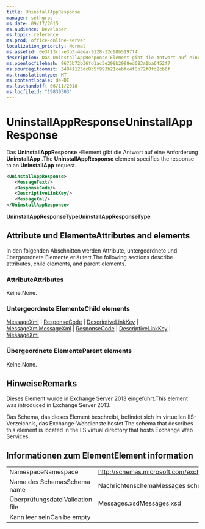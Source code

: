 ```yaml
---
title: UninstallAppResponse
manager: sethgros
ms.date: 09/17/2015
ms.audience: Developer
ms.topic: reference
ms.prod: office-online-server
localization_priority: Normal
ms.assetid: 0e3f13cc-e3b3-4eea-9128-12c98b5197f4
description: Das UninstallAppResponse-Element gibt die Antwort auf eine Anforderung UninstallApp.
ms.openlocfilehash: 9675b72b36fd1ac5e298b2998ed683a1ba6452f7
ms.sourcegitcommit: 34041125dc8c5f993b21cebfc4f8b72f0fd2cb6f
ms.translationtype: MT
ms.contentlocale: de-DE
ms.lasthandoff: 06/11/2018
ms.locfileid: "19839303"
---
```

# <a name="uninstallappresponse"></a><span data-ttu-id="5cac5-103">UninstallAppResponse</span><span class="sxs-lookup"><span data-stu-id="5cac5-103">UninstallAppResponse</span></span>

<span data-ttu-id="5cac5-104">Das **UninstallAppResponse** -Element gibt die Antwort auf eine Anforderung **UninstallApp** .</span><span class="sxs-lookup"><span data-stu-id="5cac5-104">The **UninstallAppResponse** element specifies the response to an **UninstallApp** request.</span></span> 
  
```XML
<UninstallAppResponse>
   <MessageText/>
   <ResponseCode/>
   <DescriptiveLinkKey/>
   <MessageXml/>
</UninstallAppResponse>
```

 <span data-ttu-id="5cac5-105">**UninstallAppResponseType**</span><span class="sxs-lookup"><span data-stu-id="5cac5-105">**UninstallAppResponseType**</span></span>
## <a name="attributes-and-elements"></a><span data-ttu-id="5cac5-106">Attribute und Elemente</span><span class="sxs-lookup"><span data-stu-id="5cac5-106">Attributes and elements</span></span>

<span data-ttu-id="5cac5-107">In den folgenden Abschnitten werden Attribute, untergeordnete und übergeordnete Elemente erläutert.</span><span class="sxs-lookup"><span data-stu-id="5cac5-107">The following sections describe attributes, child elements, and parent elements.</span></span>
  
### <a name="attributes"></a><span data-ttu-id="5cac5-108">Attribute</span><span class="sxs-lookup"><span data-stu-id="5cac5-108">Attributes</span></span>

<span data-ttu-id="5cac5-109">Keine.</span><span class="sxs-lookup"><span data-stu-id="5cac5-109">None.</span></span>
  
### <a name="child-elements"></a><span data-ttu-id="5cac5-110">Untergeordnete Elemente</span><span class="sxs-lookup"><span data-stu-id="5cac5-110">Child elements</span></span>

<span data-ttu-id="5cac5-111">[MessageXml](messagexml.md) | [ResponseCode](responsecode.md) | [DescriptiveLinkKey](descriptivelinkkey.md) | [MessageXml](messagexml.md)</span><span class="sxs-lookup"><span data-stu-id="5cac5-111">[MessageXml](messagexml.md) | [ResponseCode](responsecode.md) | [DescriptiveLinkKey](descriptivelinkkey.md) | [MessageXml](messagexml.md)</span></span>
  
### <a name="parent-elements"></a><span data-ttu-id="5cac5-112">Übergeordnete Elemente</span><span class="sxs-lookup"><span data-stu-id="5cac5-112">Parent elements</span></span>

<span data-ttu-id="5cac5-113">Keine.</span><span class="sxs-lookup"><span data-stu-id="5cac5-113">None.</span></span>
  
## <a name="remarks"></a><span data-ttu-id="5cac5-114">Hinweise</span><span class="sxs-lookup"><span data-stu-id="5cac5-114">Remarks</span></span>

<span data-ttu-id="5cac5-115">Dieses Element wurde in Exchange Server 2013 eingeführt.</span><span class="sxs-lookup"><span data-stu-id="5cac5-115">This element was introduced in Exchange Server 2013.</span></span>
  
<span data-ttu-id="5cac5-116">Das Schema, das dieses Element beschreibt, befindet sich im virtuellen IIS-Verzeichnis, das Exchange-Webdienste hostet.</span><span class="sxs-lookup"><span data-stu-id="5cac5-116">The schema that describes this element is located in the IIS virtual directory that hosts Exchange Web Services.</span></span>
  
## <a name="element-information"></a><span data-ttu-id="5cac5-117">Informationen zum Element</span><span class="sxs-lookup"><span data-stu-id="5cac5-117">Element information</span></span>

|||
|:-----|:-----|
|<span data-ttu-id="5cac5-118">Namespace</span><span class="sxs-lookup"><span data-stu-id="5cac5-118">Namespace</span></span>  <br/> |http://schemas.microsoft.com/exchange/services/2006/messages  <br/> |
|<span data-ttu-id="5cac5-119">Name des Schemas</span><span class="sxs-lookup"><span data-stu-id="5cac5-119">Schema name</span></span>  <br/> |<span data-ttu-id="5cac5-120">Nachrichtenschema</span><span class="sxs-lookup"><span data-stu-id="5cac5-120">Messages schema</span></span>  <br/> |
|<span data-ttu-id="5cac5-121">Überprüfungsdatei</span><span class="sxs-lookup"><span data-stu-id="5cac5-121">Validation file</span></span>  <br/> |<span data-ttu-id="5cac5-122">Messages.xsd</span><span class="sxs-lookup"><span data-stu-id="5cac5-122">Messages.xsd</span></span>  <br/> |
|<span data-ttu-id="5cac5-123">Kann leer sein</span><span class="sxs-lookup"><span data-stu-id="5cac5-123">Can be empty</span></span>  <br/> ||
   

